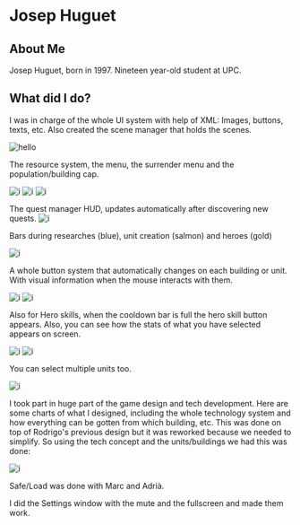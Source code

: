 # Josep Huguet

## About Me

Josep Huguet, born in 1997. Nineteen year-old student at UPC.

## What did I do?
I was in charge of the whole UI system with help of XML: Images, buttons, texts, etc. Also created the scene manager that holds the scenes.

![hello](http://i.imgur.com/3FdL0Y1.jpg)

The resource system, the menu, the surrender menu and the population/building cap.

![i](http://i.imgur.com/DSW711Y.png)
![i](http://i.imgur.com/eDjIenx.png)
![i](http://i.imgur.com/yFq3dXh.png)

The quest manager HUD, updates automatically after discovering new quests.
![i](http://i.imgur.com/1AXgZO5.png)

Bars during researches (blue), unit creation (salmon) and heroes (gold) 

![i](http://i.imgur.com/cXsNxgs.png)

A whole button system that automatically changes on each building or unit. With visual information when the mouse interacts with them.

![i](http://i.imgur.com/CC7irfk.png)
![i](http://i.imgur.com/vgOILuA.png)

Also for Hero skills, when the cooldown bar is full the hero skill button appears. Also, you can see how the stats of what you have selected appears on screen.

![i](http://i.imgur.com/4aeOFya.png)
![i](http://i.imgur.com/o9fHmAv.png)

You can select multiple units too.

![i](http://i.imgur.com/L9YvlMV.png)

I took part in huge part of the game design and tech development. Here are some charts of what I designed, including the whole technology system and how everything can be gotten from which building, etc.
This was done on top of Rodrigo's previous design but it was reworked because we needed to simplify. So using the tech concept and the units/buildings we had this was done:

![i](http://i.imgur.com/OZ609AX.png)

Safe/Load was done with Marc and Adrià.

I did the Settings window with the mute and the fullscreen and made them work.
